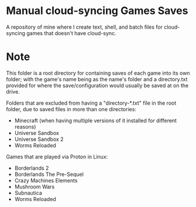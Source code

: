 # Manual cloud-syncing Games Saves
A repository of mine where I create text, shell, and batch files for cloud-syncing games that doesn't have cloud-sync.

# Note
This folder is a root directory for containing saves of each game into its own folder; with the game's name being as the name's folder and a directory.txt provided for where the save/configuration would usually be saved at on the drive.

Folders that are excluded from having a "directory-*.txt" file in the root folder, due to saved files in more than one directories:
   - Minecraft (when having multiple versions of it installed for different reasons)
   - Universe Sandbox
   - Universe Sandbox 2
   - Worms Reloaded

Games that are played via Proton in Linux:
   - Borderlands 2
   - Borderlands The Pre-Sequel
   - Crazy Machines Elements
   - Mushroom Wars
   - Subnautica
   - Worms Reloaded
